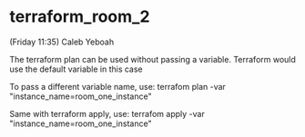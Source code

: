 # terraform_room_2

(Friday 11:35)  Caleb Yeboah

The terraform plan can be used without passing a variable. Terraform would use the default variable in this case

To pass a different variable name, use: terrafom plan -var "instance_name=room_one_instance"

Same with terraform apply, use: terrafom apply -var "instance_name=room_one_instance"
